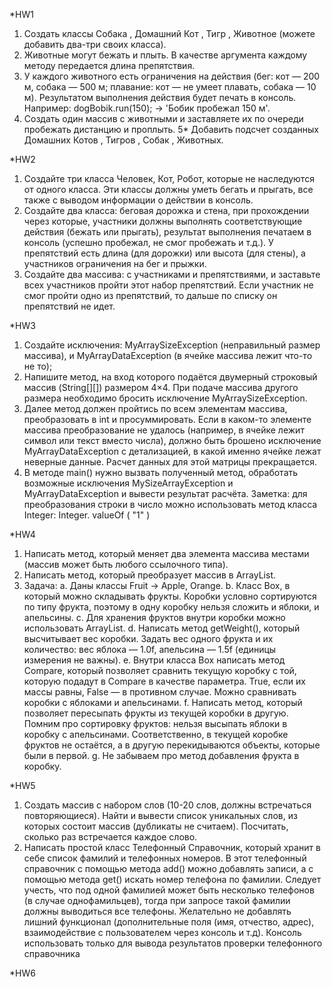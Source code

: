 *HW1
1. Создать классы Собака , Домашний Кот , Тигр , Животное (можете добавить два-три своих
класса).
2. Животные могут бежать и плыть. В качестве аргумента каждому методу передается длина
препятствия.
3. У каждого животного есть ограничения на действия (бег: кот — 200 м, собака — 500 м;
плавание: кот — не умеет плавать, собака — 10 м). Результатом выполнения действия будет
печать в консоль. Например: dogBobik.run(150); -> 'Бобик пробежал 150 м'.
4. Создать один массив с животными и заставляете их по очереди пробежать дистанцию и
проплыть.
5* Добавить подсчет созданных Домашних Котов , Тигров , Собак , Животных.


*HW2
1. Создайте три класса Человек, Кот, Робот, которые не наследуются от одного класса. Эти классы должны уметь бегать и
прыгать, все также с выводом информации о действии в консоль.
2. Создайте два класса: беговая дорожка и стена, при прохождении через которые, участники
должны выполнять соответствующие действия (бежать или прыгать), результат выполнения печатаем в консоль (успешно пробежал, не смог пробежать и т.д.). У препятствий есть длина
(для дорожки) или высота (для стены), а участников ограничения на бег и прыжки.
3. Создайте два массивa: с участниками и препятствиями, и заставьте всех участников пройти
этот набор препятствий. Если участник не смог пройти одно из препятствий, то дальше по
списку он препятствий не идет.

*HW3
1. Создайте исключения: MyArraySizeException (неправильный размер массива), и MyArrayDataException (в ячейке массива лежит что-то не то);
2. Напишите метод, на вход которого подаётся двумерный строковый массив (String[][]) размером 4×4. При подаче массива другого размера необходимо бросить исключение MyArraySizeException.
3. Далее метод должен пройтись по всем элементам массива, преобразовать в int и просуммировать. Если в каком-то элементе массива преобразование не удалось (например, в ячейке лежит символ или текст вместо числа), должно быть брошено исключение MyArrayDataException с детализацией, в какой именно ячейке лежат неверные данные. Расчет данных для этой матрицы прекращается.
4. В методе main() нужно вызвать полученный метод, обработать возможные исключения MySizeArrayException и MyArrayDataException и вывести результат расчёта.
   Заметка: для преобразования строки в число можно использовать метод класса Integer: Integer. valueOf ( "1" )

*HW4
1. Написать метод, который меняет два элемента массива местами (массив может быть любого ссылочного типа).
2. Написать метод, который преобразует массив в ArrayList.
3. Задача:
   a. Даны классы Fruit -> Apple, Orange.
   b. Класс Box, в который можно складывать фрукты. Коробки условно сортируются по типу фрукта, поэтому в одну коробку нельзя сложить и яблоки, и апельсины.
   c. Для хранения фруктов внутри коробки можно использовать ArrayList.
   d. Написать метод getWeight(), который высчитывает вес коробки. Задать вес одного фрукта и их количество: вес яблока — 1.0f, апельсина — 1.5f (единицы измерения не важны).
   e. Внутри класса Box написать метод Compare, который позволяет сравнить текущую коробку с той, которую подадут в Compare в качестве параметра. True, если их массы равны, False — в противном случае. Можно сравнивать коробки с яблоками и апельсинами.
   f. Написать метод, который позволяет пересыпать фрукты из текущей коробки в другую. Помним про сортировку фруктов: нельзя высыпать яблоки в коробку с апельсинами. Соответственно, в текущей коробке фруктов не остаётся, а в другую перекидываются объекты, которые были в первой.
   g. Не забываем про метод добавления фрукта в коробку.

*HW5
1. Создать массив с набором слов (10-20 слов, должны встречаться повторяющиеся). Найти и
вывести список уникальных слов, из которых состоит массив (дубликаты не считаем).
Посчитать, сколько раз встречается каждое слово.
2. Написать простой класс Телефонный Справочник, который хранит в себе список фамилий и
телефонных номеров. В этот телефонный справочник с помощью метода add() можно
добавлять записи, а с помощью метода get() искать номер телефона по фамилии. Следует
учесть, что под одной фамилией может быть несколько телефонов (в случае однофамильцев),
тогда при запросе такой фамилии должны выводиться все телефоны. Желательно не добавлять
лишний функционал (дополнительные поля (имя, отчество, адрес), взаимодействие с пользователем
через консоль и т.д). Консоль использовать только для вывода результатов проверки телефонного
справочника

*HW6








